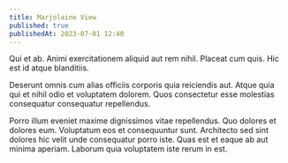 ```yaml
---
title: Marjolaine View
published: true
publishedAt: 2023-07-01 12:40
---
```


Qui et ab. Animi exercitationem aliquid aut rem nihil. Placeat cum quis. Hic est id atque blanditiis.

Deserunt omnis cum alias officiis corporis quia reiciendis aut. Atque quia qui et nihil odio et voluptatem dolorem. Quos consectetur esse molestias consequatur consequatur repellendus.

Porro illum eveniet maxime dignissimos vitae repellendus. Quo dolores et dolores eum. Voluptatum eos et consequuntur sunt. Architecto sed sint dolores hic velit unde consequatur porro iste. Quas est et eaque ab aut minima aperiam. Laborum quia voluptatem iste rerum in est.